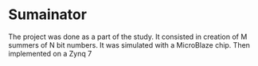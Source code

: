 # Sumainator

The project was done as a part of the study. It consisted in creation of M summers of N bit numbers. It was simulated with a MicroBlaze chip. Then implemented on a Zynq 7     